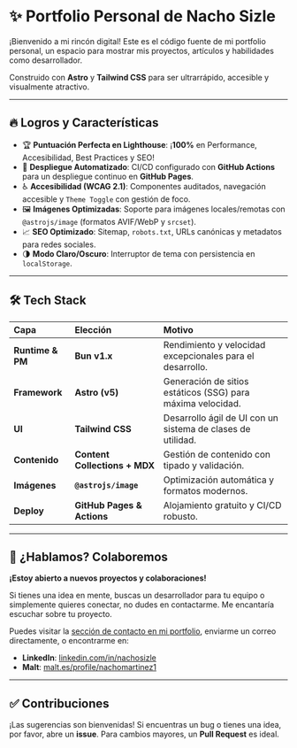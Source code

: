 # ✨ Portfolio Personal de Nacho Sizle

¡Bienvenido a mi rincón digital! Este es el código fuente de mi portfolio personal, un espacio para mostrar mis proyectos, artículos y habilidades como desarrollador.

Construido con **Astro** y **Tailwind CSS** para ser ultrarrápido, accesible y visualmente atractivo.

---

## 🔥 Logros y Características

-   🏆 **Puntuación Perfecta en Lighthouse**: ¡**100%** en Performance, Accesibilidad, Best Practices y SEO!
-   🚀 **Despliegue Automatizado**: CI/CD configurado con **GitHub Actions** para un despliegue continuo en **GitHub Pages**.
-   ♿️ **Accesibilidad (WCAG 2.1)**: Componentes auditados, navegación accesible y `Theme Toggle` con gestión de foco.
-   🖼️ **Imágenes Optimizadas**: Soporte para imágenes locales/remotas con `@astrojs/image` (formatos AVIF/WebP y `srcset`).
-   📈 **SEO Optimizado**: Sitemap, `robots.txt`, URLs canónicas y metadatos para redes sociales.
-   🌗 **Modo Claro/Oscuro**: Interruptor de tema con persistencia en `localStorage`.

---

## 🛠️ Tech Stack

|        Capa      |            Elección           |                            Motivo                           |
| :--------------- | :---------------------------- | :---------------------------------------------------------- |
| **Runtime & PM** | **Bun v1.x**                  | Rendimiento y velocidad excepcionales para el desarrollo.   |
| **Framework**    | **Astro (v5)**                | Generación de sitios estáticos (SSG) para máxima velocidad. |
| **UI**           | **Tailwind CSS**              | Desarrollo ágil de UI con un sistema de clases de utilidad. |
| **Contenido**    | **Content Collections + MDX** | Gestión de contenido con tipado y validación.               |
| **Imágenes**     | **`@astrojs/image`**          | Optimización automática y formatos modernos.                |
| **Deploy**       | **GitHub Pages & Actions**    | Alojamiento gratuito y CI/CD robusto.                       |

---

## 🤝 ¿Hablamos? Colaboremos

**¡Estoy abierto a nuevos proyectos y colaboraciones!**

Si tienes una idea en mente, buscas un desarrollador para tu equipo o simplemente quieres conectar, no dudes en contactarme. Me encantaría escuchar sobre tu proyecto.

Puedes visitar la [sección de contacto en mi portfolio](https://nachosizle.github.io/portfolio/#contact), enviarme un correo directamente, o encontrarme en:

-   **LinkedIn**: [linkedin.com/in/nachosizle](https://linkedin.com/in/nachosizle)
-   **Malt**: [malt.es/profile/nachomartinez1](https://www.malt.es/profile/nachomartinez1)

---

## ✅ Contribuciones

¡Las sugerencias son bienvenidas! Si encuentras un bug o tienes una idea, por favor, abre un **issue**. Para cambios mayores, un **Pull Request** es ideal.